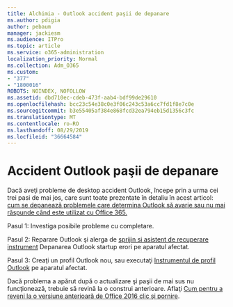 ```yaml
---
title: Alchimia - Outlook accident paşii de depanare
ms.author: pdigia
author: pebaum
manager: jackiesm
ms.audience: ITPro
ms.topic: article
ms.service: o365-administration
localization_priority: Normal
ms.collection: Adm_O365
ms.custom:
- "377"
- "1800016"
ROBOTS: NOINDEX, NOFOLLOW
ms.assetid: dbd710ec-cdeb-473f-aab4-bdf99de29610
ms.openlocfilehash: bcc23c54e38c0e3f06c243c53a6cc7fd1f8e7c0e
ms.sourcegitcommit: b3e55405af384e868fcd32ea794eb15d1356c3fc
ms.translationtype: MT
ms.contentlocale: ro-RO
ms.lasthandoff: 08/29/2019
ms.locfileid: "36664584"
---
```

# <a name="outlook-crash-troubleshooting-steps"></a>Accident Outlook paşii de depanare

Dacă aveţi probleme de desktop accident Outlook, începe prin a urma cei trei pasi de mai jos, care sunt toate prezentate în detaliu în acest articol: [cum se depanează problemele care determina Outlook să avarie sau nu mai răspunde când este utilizat cu Office 365.](https://support.microsoft.com/help/2413813/how-to-troubleshoot-issues-that-cause-outlook-to-crash-or-hang-when-us)
  
Pasul 1: Investiga posibile probleme cu completare.
  
Pasul 2: Reparare Outlook şi alerga de [sprijin si asistent de recuperare instrument](https://aka.ms/SaRA-OutlookWontStart) Depanarea Outlook startup erori pe aparatul afectat.
  
Pasul 3: Creaţi un profil Outlook nou, sau executaţi [Instrumentul de profil Outlook](https://aka.ms/SaRA-OutlookSetupProfile) pe aparatul afectat.
  
Dacă problema a apărut după o actualizare şi paşii de mai sus nu funcţionează, trebuie să revină la o construi anterioare. Aflaţi [Cum pentru a reveni la o versiune anterioară de Office 2016 clic și pornire](https://support.microsoft.com/help/2770432).
  